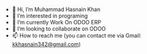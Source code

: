- 👋 Hi, I’m Muhammad Hasnain Khan
- 👀 I’m interested in programing
- 🌱 I’m currently Work On ODOO ERP
- 💞️ I’m looking to collaborate on ODOO
- 📫 How to reach me (you can contact me via Gmail: kkhasnain342@gmail.com) 

<!---
kk709/kk709 is a ✨ special ✨ repository because its `README.md` (this file) appears on your GitHub profile.
You can click the Preview link to take a look at your changes.
--->
